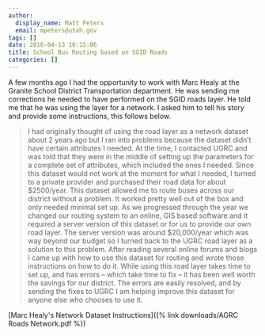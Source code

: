 ```yaml
---
author:
  display_name: Matt Peters
  email: mpeters@utah.gov
tags: []
date: 2016-04-13 16:15:06
title: School Bus Routing based on SGID Roads
categories: []
---
```


A few months ago I had the opportunity to work with Marc Healy at the Granite School District Transportation department.  He was sending me corrections he needed to have performed on the SGID roads layer.  He told me that he was using the layer for a network.  I asked him to tell his story and provide some instructions, this follows below.

> I had originally thought of using the road layer as a network dataset about 2 years ago but I ran into problems because the dataset didn’t have certain attributes I needed. At the time, I contacted UGRC and was told that they were in the middle of setting up the parameters for a complete set of attributes, which included the ones I needed. Since this dataset would not work at the moment for what I needed, I turned to a private provider and purchased their road data for about $2500/year. This dataset allowed me to route buses across our district without a problem. It worked pretty well out of the box and only needed minimal set up. As we progressed through the year we changed our routing system to an online, GIS based software and it required a server version of this dataset or for us to provide our own road layer. The server version was around $20,000/year which was way beyond our budget so I turned back to the UGRC road layer as a solution to this problem. After reading several online forums and blogs I came up with how to use this dataset for routing and wrote those instructions on how to do it. While using this road layer takes time to set up, and has errors –  which take time to fix –  it has been well worth the savings for our district. The errors are easily resolved, and by sending the fixes to UGRC I am helping improve this dataset for anyone else who chooses to use it.

[Marc Healy's Network Dataset Instructions]({% link downloads/AGRC Roads Network.pdf %})
